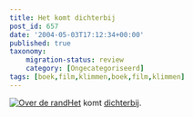 ```yaml
---
title: Het komt dichterbij
post_id: 657
date: '2004-05-03T17:12:34+00:00'
published: true
taxonomy:
    migration-status: review
    category: [Ongecategoriseerd]
tags: [boek,film,klimmen,boek,film,klimmen]
---
```

[![Over de rand](https://bol.com/imgbase0/thumb/BOOKCOVER/FC/9/0/3/8/8/9038890788.gif)](http://clk.tradedoubler.com/click?a=1703208&p=67859&g=17297694&epi=1001004005971235)[Het](/2004/04/26/een-ogenblik-geduld-aub/) komt [dichterbij](http://www.cineramabios.nl/cinerama/film.php?id=356&agenda_id=218).